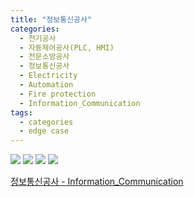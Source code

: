 ```yaml
---
title: "정보통신공사"
categories:
  - 전기공사
  - 자동제어공사(PLC, HMI)
  - 전문소방공사
  - 정보통신공사
  - Electricity
  - Automation
  - Fire protection
  - Information_Communication
tags:
  - categories
  - edge case
---
```


<img src="https://seastory.github.io/YYtech/assets/images/D_00.jpg">

<img src="https://seastory.github.io/YYtech/assets/images/D_01.jpg">

<img src="https://seastory.github.io/YYtech/assets/images/D_02.jpg">

<img src="https://seastory.github.io/YYtech/assets/images/D_03.jpg">

<a href="https://blog.naver.com/PostList.nhn?blogId=seastory9&from=postList&categoryNo=192"> 정보통신공사 - Information_Communication
